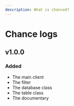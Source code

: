 ```yaml
---
description: What is chanced?
---
```


# Chance logs

## v1.0.0

### Added

* The main client
* The filter
* The database class
* The table class
* The documentary



